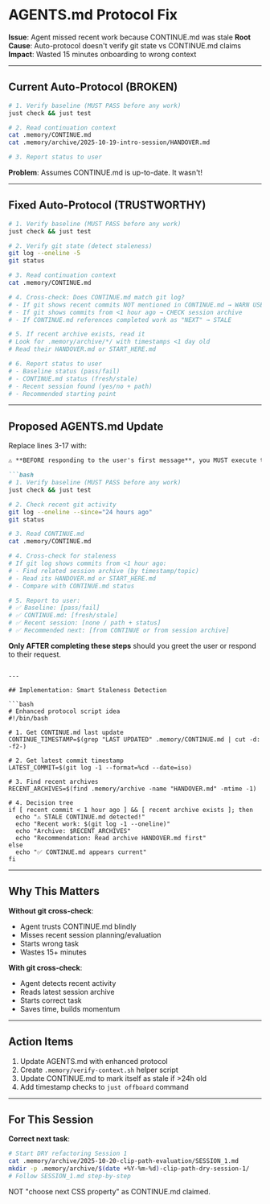 # AGENTS.md Protocol Fix

**Issue**: Agent missed recent work because CONTINUE.md was stale
**Root Cause**: Auto-protocol doesn't verify git state vs CONTINUE.md claims
**Impact**: Wasted 15 minutes onboarding to wrong context

---

## Current Auto-Protocol (BROKEN)

```bash
# 1. Verify baseline (MUST PASS before any work)
just check && just test

# 2. Read continuation context
cat .memory/CONTINUE.md
cat .memory/archive/2025-10-19-intro-session/HANDOVER.md

# 3. Report status to user
```

**Problem**: Assumes CONTINUE.md is up-to-date. It wasn't!

---

## Fixed Auto-Protocol (TRUSTWORTHY)

```bash
# 1. Verify baseline (MUST PASS before any work)
just check && just test

# 2. Verify git state (detect staleness)
git log --oneline -5
git status

# 3. Read continuation context
cat .memory/CONTINUE.md

# 4. Cross-check: Does CONTINUE.md match git log?
# - If git shows recent commits NOT mentioned in CONTINUE.md → WARN USER
# - If git shows commits from <1 hour ago → CHECK session archive
# - If CONTINUE.md references completed work as "NEXT" → STALE

# 5. If recent archive exists, read it
# Look for .memory/archive/*/ with timestamps <1 day old
# Read their HANDOVER.md or START_HERE.md

# 6. Report status to user
# - Baseline status (pass/fail)
# - CONTINUE.md status (fresh/stale)
# - Recent session found (yes/no + path)
# - Recommended starting point
```

---

## Proposed AGENTS.md Update

Replace lines 3-17 with:

```markdown
⚠️ **BEFORE responding to the user's first message**, you MUST execute this protocol:

```bash
# 1. Verify baseline (MUST PASS before any work)
just check && just test

# 2. Check recent git activity
git log --oneline --since="24 hours ago"
git status

# 3. Read CONTINUE.md
cat .memory/CONTINUE.md

# 4. Cross-check for staleness
# If git log shows commits from <1 hour ago:
# - Find related session archive (by timestamp/topic)
# - Read its HANDOVER.md or START_HERE.md
# - Compare with CONTINUE.md status

# 5. Report to user:
# ✅ Baseline: [pass/fail]
# ✅ CONTINUE.md: [fresh/stale]
# ✅ Recent session: [none / path + status]
# ✅ Recommended next: [from CONTINUE or from session archive]
```

**Only AFTER completing these steps** should you greet the user or respond to their request.
```

---

## Implementation: Smart Staleness Detection

```bash
# Enhanced protocol script idea
#!/bin/bash

# 1. Get CONTINUE.md last update
CONTINUE_TIMESTAMP=$(grep "LAST UPDATED" .memory/CONTINUE.md | cut -d: -f2-)

# 2. Get latest commit timestamp
LATEST_COMMIT=$(git log -1 --format=%cd --date=iso)

# 3. Find recent archives
RECENT_ARCHIVES=$(find .memory/archive -name "HANDOVER.md" -mtime -1)

# 4. Decision tree
if [ recent commit < 1 hour ago ] && [ recent archive exists ]; then
  echo "⚠️ STALE CONTINUE.md detected!"
  echo "Recent work: $(git log -1 --oneline)"
  echo "Archive: $RECENT_ARCHIVES"
  echo "Recommendation: Read archive HANDOVER.md first"
else
  echo "✅ CONTINUE.md appears current"
fi
```

---

## Why This Matters

**Without git cross-check**:
- Agent trusts CONTINUE.md blindly
- Misses recent session planning/evaluation
- Starts wrong task
- Wastes 15+ minutes

**With git cross-check**:
- Agent detects recent activity
- Reads latest session archive
- Starts correct task
- Saves time, builds momentum

---

## Action Items

1. Update AGENTS.md with enhanced protocol
2. Create `.memory/verify-context.sh` helper script
3. Update CONTINUE.md to mark itself as stale if >24h old
4. Add timestamp checks to `just offboard` command

---

## For This Session

**Correct next task**: 
```bash
# Start DRY refactoring Session 1
cat .memory/archive/2025-10-20-clip-path-evaluation/SESSION_1.md
mkdir -p .memory/archive/$(date +%Y-%m-%d)-clip-path-dry-session-1/
# Follow SESSION_1.md step-by-step
```

NOT "choose next CSS property" as CONTINUE.md claimed.
